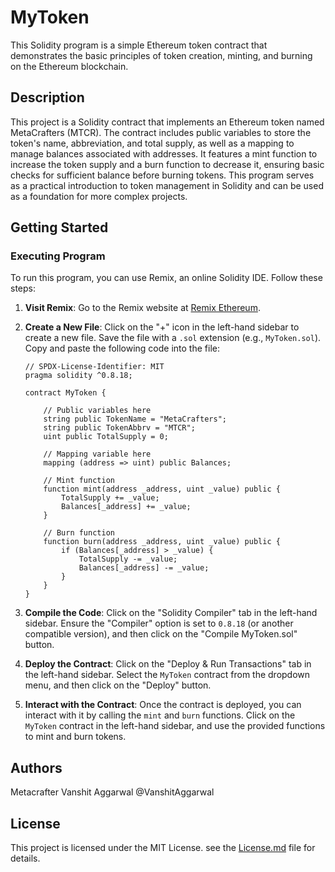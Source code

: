 # MyToken

This Solidity program is a simple Ethereum token contract that demonstrates the basic principles of token creation, minting, and burning on the Ethereum blockchain.

## Description

This project is a Solidity contract that implements an Ethereum token named MetaCrafters (MTCR). The contract includes public variables to store the token's name, abbreviation, and total supply, as well as a mapping to manage balances associated with addresses. It features a mint function to increase the token supply and a burn function to decrease it, ensuring basic checks for sufficient balance before burning tokens. This program serves as a practical introduction to token management in Solidity and can be used as a foundation for more complex projects.

## Getting Started

### Executing Program

To run this program, you can use Remix, an online Solidity IDE. Follow these steps:

1. **Visit Remix**: Go to the Remix website at [Remix Ethereum](https://remix.ethereum.org/).

2. **Create a New File**: Click on the "+" icon in the left-hand sidebar to create a new file. Save the file with a `.sol` extension (e.g., `MyToken.sol`). Copy and paste the following code into the file:

    ```solidity
    // SPDX-License-Identifier: MIT
    pragma solidity ^0.8.18;

    contract MyToken {

        // Public variables here
        string public TokenName = "MetaCrafters";
        string public TokenAbbrv = "MTCR";
        uint public TotalSupply = 0;

        // Mapping variable here
        mapping (address => uint) public Balances;

        // Mint function
        function mint(address _address, uint _value) public {
            TotalSupply += _value;
            Balances[_address] += _value;
        }

        // Burn function
        function burn(address _address, uint _value) public {
            if (Balances[_address] > _value) {
                TotalSupply -= _value;
                Balances[_address] -= _value;
            }
        }
    }
    ```

3. **Compile the Code**: Click on the "Solidity Compiler" tab in the left-hand sidebar. Ensure the "Compiler" option is set to `0.8.18` (or another compatible version), and then click on the "Compile MyToken.sol" button.

4. **Deploy the Contract**: Click on the "Deploy & Run Transactions" tab in the left-hand sidebar. Select the `MyToken` contract from the dropdown menu, and then click on the "Deploy" button.

5. **Interact with the Contract**: Once the contract is deployed, you can interact with it by calling the `mint` and `burn` functions. Click on the `MyToken` contract in the left-hand sidebar, and use the provided functions to mint and burn tokens.

## Authors

Metacrafter Vanshit Aggarwal
@VanshitAggarwal

## License

This project is licensed under the MIT License. see the [License.md](License.md) file for details.

